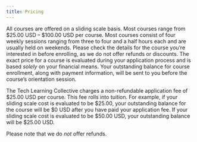 ```yaml
---
title: Pricing
---
```


All courses are offered on a sliding scale basis. Most courses range from $25.00 USD – $100.00 USD per course. Most courses consist of four weekly sessions ranging from three to four and a half hours each and are usually held on weekends. Please check the details for the course you&rsquo;re interested in before enrolling, as we do not offer refunds or discounts. The exact price for a course is evaluated during your application process and is based *solely* on your financial means. Your outstanding balance for course enrollment, along with payment information, will be sent to you before the course’s orientation session.

The Tech Learning Collective charges a non-refundable application fee of $25.00 USD per course. This fee rolls into tuition. For example, if your sliding scale cost is evaluated to be $25.00, your outstanding balance for the course will be $0 USD after you have paid your application fee. If your sliding scale cost is evaluated to be $50.00 USD, your outstanding balance will be $25.00 USD.

Please note that we do *not* offer refunds.
